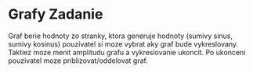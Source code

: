 # Grafy Zadanie

Graf berie hodnoty zo stranky, ktora generuje hodnoty (sumivy sinus, sumivy kosinus)
pouzivatel si moze vybrat aky graf bude vykreslovany. Taktiez moze menit amplitudu grafu a vykreslovanie ukoncit.
Po ukonceni pouzivatel moze priblizovat/oddelovat graf.
